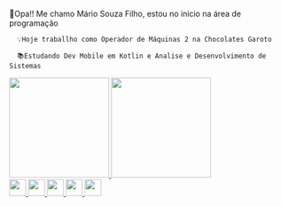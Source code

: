 🗿Opa!! Me chamo Mário Souza Filho, estou no inicio na área de programação 

      💡Hoje traballho como Operador de Máquinas 2 na Chocolates Garoto

      📚Estudando Dev Mobile em Kotlin e Analise e Desenvolvimento de Sistemas 
      
<div>
<a href="https://beacons.ai/MarioSFilho">
<img height="180em" src="https://github-readme-stats.vercel.app/api?username=MarioSFilho&show_icons=true&theme=dark&include_all_commits=true&count_private=true"/>
<img height="180em" src="https://github-readme-stats.vercel.app/api/top-langs/?username=MarioSFilho&layout=compact&langs_count=16&theme=dark"/>
</div>

<div>
<img height="30em" src="https://devicon-website.vercel.app/api/php/original.svg"/>
<img height="30em" src="https://devicon-website.vercel.app/api/kotlin/original.svg"/> 
<img height="30em" src="https://devicon-website.vercel.app/api/html5/original.svg"/>
<img height="30em" src="https://devicon-website.vercel.app/api/css3/original.svg"/>
<img height="30em" src="https://devicon-website.vercel.app/api/androidstudio/original.svg"/> 
</div>          
